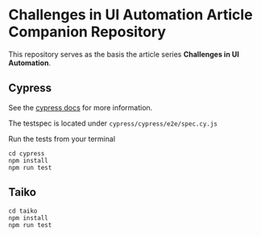 # Challenges in UI Automation Article Companion Repository
This repository serves as the basis the article series **Challenges in UI Automation**.

## Cypress
See the [cypress docs](https://docs.cypress.io/) for more information.

The testspec is located under `cypress/cypress/e2e/spec.cy.js`

Run the tests from your terminal

```shell
cd cypress
npm install
npm run test
```

## Taiko

```shell
cd taiko
npm install
npm run test
```